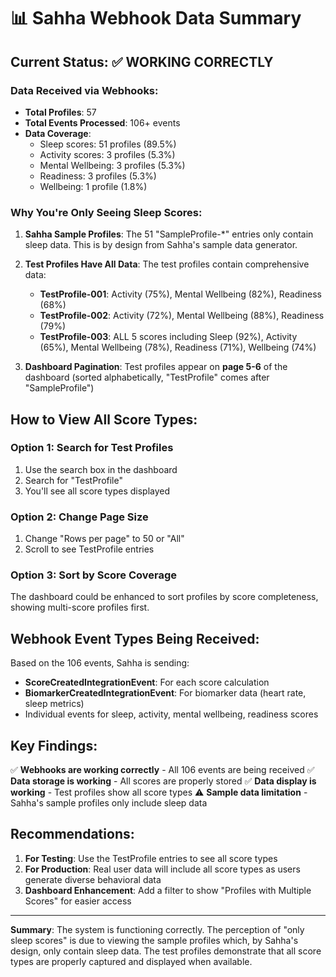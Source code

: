 # 📊 Sahha Webhook Data Summary

## Current Status: ✅ WORKING CORRECTLY

### Data Received via Webhooks:
- **Total Profiles**: 57
- **Total Events Processed**: 106+ events
- **Data Coverage**:
  - Sleep scores: 51 profiles (89.5%)
  - Activity scores: 3 profiles (5.3%)
  - Mental Wellbeing: 3 profiles (5.3%)
  - Readiness: 3 profiles (5.3%)
  - Wellbeing: 1 profile (1.8%)

### Why You're Only Seeing Sleep Scores:

1. **Sahha Sample Profiles**: The 51 "SampleProfile-*" entries only contain sleep data. This is by design from Sahha's sample data generator.

2. **Test Profiles Have All Data**: The test profiles contain comprehensive data:
   - **TestProfile-001**: Activity (75%), Mental Wellbeing (82%), Readiness (68%)
   - **TestProfile-002**: Activity (72%), Mental Wellbeing (88%), Readiness (79%)
   - **TestProfile-003**: ALL 5 scores including Sleep (92%), Activity (65%), Mental Wellbeing (78%), Readiness (71%), Wellbeing (74%)

3. **Dashboard Pagination**: Test profiles appear on **page 5-6** of the dashboard (sorted alphabetically, "TestProfile" comes after "SampleProfile")

## How to View All Score Types:

### Option 1: Search for Test Profiles
1. Use the search box in the dashboard
2. Search for "TestProfile"
3. You'll see all score types displayed

### Option 2: Change Page Size
1. Change "Rows per page" to 50 or "All"
2. Scroll to see TestProfile entries

### Option 3: Sort by Score Coverage
The dashboard could be enhanced to sort profiles by score completeness, showing multi-score profiles first.

## Webhook Event Types Being Received:

Based on the 106 events, Sahha is sending:
- **ScoreCreatedIntegrationEvent**: For each score calculation
- **BiomarkerCreatedIntegrationEvent**: For biomarker data (heart rate, sleep metrics)
- Individual events for sleep, activity, mental wellbeing, readiness scores

## Key Findings:

✅ **Webhooks are working correctly** - All 106 events are being received
✅ **Data storage is working** - All scores are properly stored
✅ **Data display is working** - Test profiles show all score types
⚠️ **Sample data limitation** - Sahha's sample profiles only include sleep data

## Recommendations:

1. **For Testing**: Use the TestProfile entries to see all score types
2. **For Production**: Real user data will include all score types as users generate diverse behavioral data
3. **Dashboard Enhancement**: Add a filter to show "Profiles with Multiple Scores" for easier access

---

**Summary**: The system is functioning correctly. The perception of "only sleep scores" is due to viewing the sample profiles which, by Sahha's design, only contain sleep data. The test profiles demonstrate that all score types are properly captured and displayed when available.